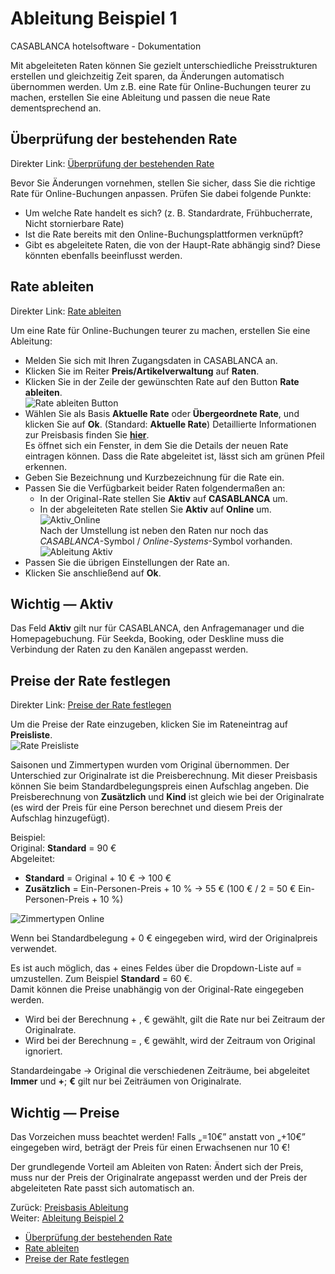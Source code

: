 # Ableitung Beispiel 1

CASABLANCA hotelsoftware - Dokumentation

Mit abgeleiteten Raten können Sie gezielt unterschiedliche Preisstrukturen erstellen und gleichzeitig Zeit sparen, da Änderungen automatisch übernommen werden. Um z.B. eine Rate für Online-Buchungen teurer zu machen, erstellen Sie eine Ableitung und passen die neue Rate dementsprechend an.

## Überprüfung der bestehenden Rate

Direkter Link: [Überprüfung der bestehenden Rate](https://docs.casablanca.at/desktop/raten/ableitung/abl_online/#überprüfung-der-bestehenden-rate "Direkter Link zu Überprüfung der bestehenden Rate")

Bevor Sie Änderungen vornehmen, stellen Sie sicher, dass Sie die richtige Rate für Online-Buchungen anpassen. Prüfen Sie dabei folgende Punkte:

* Um welche Rate handelt es sich? (z. B. Standardrate, Frühbucherrate, Nicht stornierbare Rate)
* Ist die Rate bereits mit den Online-Buchungsplattformen verknüpft?
* Gibt es abgeleitete Raten, die von der Haupt-Rate abhängig sind? Diese könnten ebenfalls beeinflusst werden.

## Rate ableiten

Direkter Link: [Rate ableiten](https://docs.casablanca.at/desktop/raten/ableitung/abl_online/#rate-ableiten "Direkter Link zu Rate ableiten")

Um eine Rate für Online-Buchungen teurer zu machen, erstellen Sie eine Ableitung:

* Melden Sie sich mit Ihren Zugangsdaten in CASABLANCA an.
* Klicken Sie im Reiter **Preis/Artikelverwaltung** auf **Raten**.
* Klicken Sie in der Zeile der gewünschten Rate auf den Button **Rate ableiten**.  
  ![Rate ableiten Button](https://docs.casablanca.at/assets/images/rate_ableiten_button-5e5d15646c9610c65527cdbc0f418cf9.png "Rate ableiten Button")
* Wählen Sie als Basis **Aktuelle Rate** oder **Übergeordnete Rate**, und klicken Sie auf **Ok**. (Standard: **Aktuelle Rate**) Detaillierte Informationen zur Preisbasis finden Sie **[hier](https://docs.casablanca.at/desktop/raten/ableitung/preisbasis)**.  
  Es öffnet sich ein Fenster, in dem Sie die Details der neuen Rate eintragen können. Dass die Rate abgeleitet ist, lässt sich am grünen Pfeil erkennen.
* Geben Sie Bezeichnung und Kurzbezeichnung für die Rate ein.
* Passen Sie die Verfügbarkeit beider Raten folgendermaßen an:
  * In der Original-Rate stellen Sie **Aktiv** auf **CASABLANCA** um.
  * In der abgeleiteten Rate stellen Sie **Aktiv** auf **Online** um.  
    ![Aktiv_Online](https://docs.casablanca.at/assets/images/aktiv_online-fc6edeab431b6c692cd4059829f6ed22.png "Aktiv_Online")  
    Nach der Umstellung ist neben den Raten nur noch das *CASABLANCA*-Symbol / *Online-Systems*-Symbol vorhanden.  
    ![Ableitung Aktiv](https://docs.casablanca.at/assets/images/ableitung_aktiv-c7cfba96fbef367d8c749e6d9806ffcd.png "Ableitung Aktiv")
* Passen Sie die übrigen Einstellungen der Rate an.
* Klicken Sie anschließend auf **Ok**.

## Wichtig — Aktiv

Das Feld **Aktiv** gilt nur für CASABLANCA, den Anfragemanager und die Homepagebuchung. Für Seekda, Booking, oder Deskline muss die Verbindung der Raten zu den Kanälen angepasst werden.

## Preise der Rate festlegen

Direkter Link: [Preise der Rate festlegen](https://docs.casablanca.at/desktop/raten/ableitung/abl_online/#preise-der-rate-festlegen "Direkter Link zu Preise der Rate festlegen")

Um die Preise der Rate einzugeben, klicken Sie im Rateneintrag auf **Preisliste**.  
![Rate Preisliste](https://docs.casablanca.at/assets/images/rate_preisliste-ff14502f844894e4712c368b10e12209.png "Rate Preisliste")

Saisonen und Zimmertypen wurden vom Original übernommen. Der Unterschied zur Originalrate ist die Preisberechnung. Mit dieser Preisbasis können Sie beim Standardbelegungspreis einen Aufschlag angeben. Die Preisberechnung von **Zusätzlich** und **Kind** ist gleich wie bei der Originalrate (es wird der Preis für eine Person berechnet und diesem Preis der Aufschlag hinzugefügt).

Beispiel:  
Original: **Standard** = 90 €  
Abgeleitet:
* **Standard** = Original + 10 € -> 100 €
* **Zusätzlich** = Ein-Personen-Preis + 10 % -> 55 € (100 € / 2 = 50 € Ein-Personen-Preis + 10 %)

![Zimmertypen Online](https://docs.casablanca.at/assets/images/zimmertypen_online-8856febd3bc9250d45d5b427c3bd1218.png "Zimmertypen Online")

Wenn bei Standardbelegung + 0 € eingegeben wird, wird der Originalpreis verwendet.

Es ist auch möglich, das + eines Feldes über die Dropdown-Liste auf = umzustellen. Zum Beispiel **Standard** = 60 €.  
Damit können die Preise unabhängig von der Original-Rate eingegeben werden.

* Wird bei der Berechnung + , € gewählt, gilt die Rate nur bei Zeitraum der Originalrate.
* Wird bei der Berechnung = , € gewählt, wird der Zeitraum von Original ignoriert.

Standardeingabe -> Original die verschiedenen Zeiträume, bei abgeleitet **Immer** und **+**; **€** gilt nur bei Zeiträumen von Originalrate.

## Wichtig — Preise

Das Vorzeichen muss beachtet werden! Falls „=10€” anstatt von „+10€” eingegeben wird, beträgt der Preis für einen Erwachsenen nur 10 €!

Der grundlegende Vorteil am Ableiten von Raten: Ändert sich der Preis, muss nur der Preis der Originalrate angepasst werden und der Preis der abgeleiteten Rate passt sich automatisch an.

Zurück: [Preisbasis Ableitung](https://docs.casablanca.at/desktop/raten/ableitung/preisbasis)  
Weiter: [Ableitung Beispiel 2](https://docs.casablanca.at/desktop/raten/ableitung/abl_frueh)

* [Überprüfung der bestehenden Rate](https://docs.casablanca.at/desktop/raten/ableitung/abl_online/#überprüfung-der-bestehenden-rate)
* [Rate ableiten](https://docs.casablanca.at/desktop/raten/ableitung/abl_online/#rate-ableiten)
* [Preise der Rate festlegen](https://docs.casablanca.at/desktop/raten/ableitung/abl_online/#preise-der-rate-festlegen)